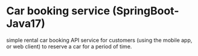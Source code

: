 # Car booking service (SpringBoot-Java17)

simple rental car booking API service for customers (using the mobile app, or web client) to reserve a car for a period of time.
